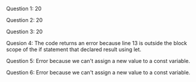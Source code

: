 Question 1: 20  

Question 2: 20  

Question 3: 20  

Quesion 4: The code returns an error because line 13 is outside the block scope of the if statement that declared result using let.  

Question 5: Error because we can't assign a new value to a const variable.  

Question 6: Error because we can't assign a new value to a const variable.  
    
